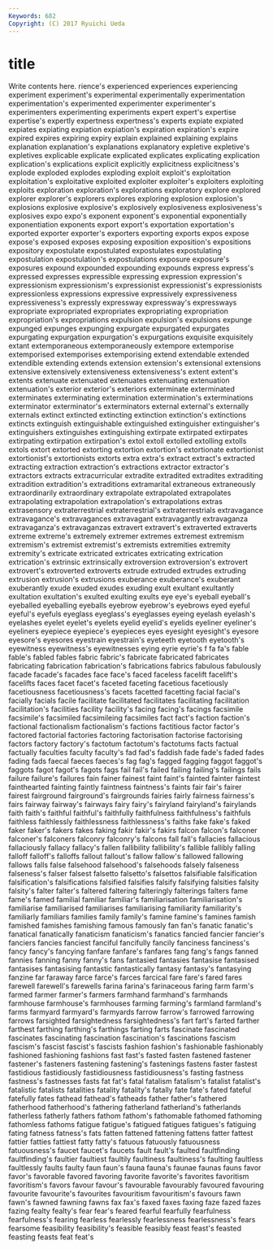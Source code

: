 ```yaml
---
Keywords: 682 
Copyright: (C) 2017 Ryuichi Ueda
---
```


# title

Write contents here.
rience's experienced
experiences experiencing experiment experiment's experimental experimentally experimentation experimentation's experimented experimenter
experimenter's experimenters experimenting experiments expert expert's expertise expertise's expertly expertness
expertness's experts expiate expiated expiates expiating expiation expiation's expiration expiration's
expire expired expires expiring expiry explain explained explaining explains explanation
explanation's explanations explanatory expletive expletive's expletives explicable explicate explicated explicates
explicating explication explication's explications explicit explicitly explicitness explicitness's explode exploded
explodes exploding exploit exploit's exploitation exploitation's exploitative exploited exploiter exploiter's
exploiters exploiting exploits exploration exploration's explorations exploratory explore explored explorer
explorer's explorers explores exploring explosion explosion's explosions explosive explosive's explosively
explosiveness explosiveness's explosives expo expo's exponent exponent's exponential exponentially exponentiation
exponents export export's exportation exportation's exported exporter exporter's exporters exporting
exports expos expose expose's exposed exposes exposing exposition exposition's expositions
expository expostulate expostulated expostulates expostulating expostulation expostulation's expostulations exposure exposure's
exposures expound expounded expounding expounds express express's expressed expresses expressible
expressing expression expression's expressionism expressionism's expressionist expressionist's expressionists expressionless expressions
expressive expressively expressiveness expressiveness's expressly expressway expressway's expressways expropriate expropriated
expropriates expropriating expropriation expropriation's expropriations expulsion expulsion's expulsions expunge expunged
expunges expunging expurgate expurgated expurgates expurgating expurgation expurgation's expurgations exquisite
exquisitely extant extemporaneous extemporaneously extempore extemporise extemporised extemporises extemporising extend
extendable extended extendible extending extends extension extension's extensional extensions extensive
extensively extensiveness extensiveness's extent extent's extents extenuate extenuated extenuates extenuating
extenuation extenuation's exterior exterior's exteriors exterminate exterminated exterminates exterminating extermination
extermination's exterminations exterminator exterminator's exterminators external external's externally externals extinct
extincted extincting extinction extinction's extinctions extincts extinguish extinguishable extinguished extinguisher
extinguisher's extinguishers extinguishes extinguishing extirpate extirpated extirpates extirpating extirpation extirpation's
extol extoll extolled extolling extolls extols extort extorted extorting extortion
extortion's extortionate extortionist extortionist's extortionists extorts extra extra's extract extract's
extracted extracting extraction extraction's extractions extractor extractor's extractors extracts extracurricular
extradite extradited extradites extraditing extradition extradition's extraditions extramarital extraneous extraneously
extraordinarily extraordinary extrapolate extrapolated extrapolates extrapolating extrapolation extrapolation's extrapolations extras
extrasensory extraterrestrial extraterrestrial's extraterrestrials extravagance extravagance's extravagances extravagant extravagantly extravaganza
extravaganza's extravaganzas extravert extravert's extraverted extraverts extreme extreme's extremely extremer
extremes extremest extremism extremism's extremist extremist's extremists extremities extremity extremity's
extricate extricated extricates extricating extrication extrication's extrinsic extrinsically extroversion extroversion's
extrovert extrovert's extroverted extroverts extrude extruded extrudes extruding extrusion extrusion's
extrusions exuberance exuberance's exuberant exuberantly exude exuded exudes exuding exult
exultant exultantly exultation exultation's exulted exulting exults eye eye's eyeball
eyeball's eyeballed eyeballing eyeballs eyebrow eyebrow's eyebrows eyed eyeful eyeful's
eyefuls eyeglass eyeglass's eyeglasses eyeing eyelash eyelash's eyelashes eyelet eyelet's
eyelets eyelid eyelid's eyelids eyeliner eyeliner's eyeliners eyepiece eyepiece's eyepieces
eyes eyesight eyesight's eyesore eyesore's eyesores eyestrain eyestrain's eyeteeth eyetooth
eyetooth's eyewitness eyewitness's eyewitnesses eying eyrie eyrie's f fa fa's
fable fable's fabled fables fabric fabric's fabricate fabricated fabricates fabricating
fabrication fabrication's fabrications fabrics fabulous fabulously facade facade's facades face
face's faced faceless facelift facelift's facelifts faces facet facet's faceted
faceting facetious facetiously facetiousness facetiousness's facets facetted facetting facial facial's
facially facials facile facilitate facilitated facilitates facilitating facilitation facilitation's facilities
facility facility's facing facing's facings facsimile facsimile's facsimiled facsimileing facsimiles
fact fact's faction faction's factional factionalism factionalism's factions factitious factor
factor's factored factorial factories factoring factorisation factorise factorising factors factory
factory's factotum factotum's factotums facts factual factually faculties faculty faculty's
fad fad's faddish fade fade's faded fades fading fads faecal
faeces faeces's fag fag's fagged fagging faggot faggot's faggots fagot
fagot's fagots fags fail fail's failed failing failing's failings fails
failure failure's failures fain fainer fainest faint faint's fainted fainter
faintest fainthearted fainting faintly faintness faintness's faints fair fair's fairer
fairest fairground fairground's fairgrounds fairies fairly fairness fairness's fairs fairway
fairway's fairways fairy fairy's fairyland fairyland's fairylands faith faith's faithful
faithful's faithfully faithfulness faithfulness's faithfuls faithless faithlessly faithlessness faithlessness's faiths
fake fake's faked faker faker's fakers fakes faking fakir fakir's
fakirs falcon falcon's falconer falconer's falconers falconry falconry's falcons fall
fall's fallacies fallacious fallaciously fallacy fallacy's fallen fallibility fallibility's fallible
fallibly falling falloff falloff's falloffs fallout fallout's fallow fallow's fallowed
fallowing fallows falls false falsehood falsehood's falsehoods falsely falseness falseness's
falser falsest falsetto falsetto's falsettos falsifiable falsification falsification's falsifications falsified
falsifies falsify falsifying falsities falsity falsity's falter falter's faltered faltering
falteringly falterings falters fame fame's famed familial familiar familiar's familiarisation
familiarisation's familiarise familiarised familiarises familiarising familiarity familiarity's familiarly familiars families
family family's famine famine's famines famish famished famishes famishing famous
famously fan fan's fanatic fanatic's fanatical fanatically fanaticism fanaticism's fanatics
fancied fancier fancier's fanciers fancies fanciest fanciful fancifully fancily fanciness
fanciness's fancy fancy's fancying fanfare fanfare's fanfares fang fang's fangs
fanned fannies fanning fanny fanny's fans fantasied fantasies fantasise fantasised
fantasises fantasising fantastic fantastically fantasy fantasy's fantasying fanzine far faraway
farce farce's farces farcical fare fare's fared fares farewell farewell's
farewells farina farina's farinaceous faring farm farm's farmed farmer farmer's
farmers farmhand farmhand's farmhands farmhouse farmhouse's farmhouses farming farming's farmland
farmland's farms farmyard farmyard's farmyards farrow farrow's farrowed farrowing farrows
farsighted farsightedness farsightedness's fart fart's farted farther farthest farthing farthing's
farthings farting farts fascinate fascinated fascinates fascinating fascination fascination's fascinations
fascism fascism's fascist fascist's fascists fashion fashion's fashionable fashionably fashioned
fashioning fashions fast fast's fasted fasten fastened fastener fastener's fasteners
fastening fastening's fastenings fastens faster fastest fastidious fastidiously fastidiousness fastidiousness's
fasting fastness fastness's fastnesses fasts fat fat's fatal fatalism fatalism's
fatalist fatalist's fatalistic fatalists fatalities fatality fatality's fatally fate fate's
fated fateful fatefully fates fathead fathead's fatheads father father's fathered
fatherhood fatherhood's fathering fatherland fatherland's fatherlands fatherless fatherly fathers fathom
fathom's fathomable fathomed fathoming fathomless fathoms fatigue fatigue's fatigued fatigues
fatigues's fatiguing fating fatness fatness's fats fatten fattened fattening fattens
fatter fattest fattier fatties fattiest fatty fatty's fatuous fatuously fatuousness
fatuousness's faucet faucet's faucets fault fault's faulted faultfinding faultfinding's faultier
faultiest faultily faultiness faultiness's faulting faultless faultlessly faults faulty faun
faun's fauna fauna's faunae faunas fauns favor favor's favorable favored
favoring favorite favorite's favorites favoritism favoritism's favors favour favour's favourable
favourably favoured favouring favourite favourite's favourites favouritism favouritism's favours fawn
fawn's fawned fawning fawns fax fax's faxed faxes faxing faze
fazed fazes fazing fealty fealty's fear fear's feared fearful fearfully
fearfulness fearfulness's fearing fearless fearlessly fearlessness fearlessness's fears fearsome feasibility
feasibility's feasible feasibly feast feast's feasted feasting feasts feat feat's
